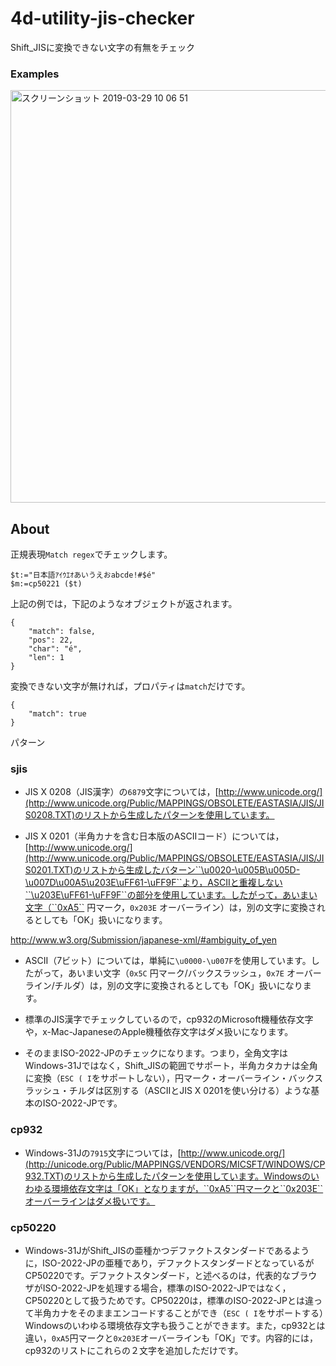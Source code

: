 # 4d-utility-jis-checker
Shift_JISに変換できない文字の有無をチェック

### Examples

<img width="660" alt="スクリーンショット 2019-03-29 10 06 51" src="https://user-images.githubusercontent.com/1725068/55202443-ca60c180-520a-11e9-92f7-d0cb60ce0bc8.png">

## About

正規表現``Match regex``でチェックします。 

```
$t:="日本語ｱｲｳｴｵあいうえおabcde!#$é"
$m:=cp50221 ($t)
```

上記の例では，下記のようなオブジェクトが返されます。

```
{
	"match": false,
	"pos": 22,
	"char": "é",
	"len": 1
}
```

変換できない文字が無ければ，プロパティは``match``だけです。

```
{
	"match": true
}
```

パターン

### sjis

* JIS X 0208（JIS漢字）の``6879``文字については，[http://www.unicode.org/](http://www.unicode.org/Public/MAPPINGS/OBSOLETE/EASTASIA/JIS/JIS0208.TXT)のリストから生成したパターンを使用しています。

* JIS X 0201（半角カナを含む日本版のASCIIコード）については，[http://www.unicode.org/](http://www.unicode.org/Public/MAPPINGS/OBSOLETE/EASTASIA/JIS/JIS0201.TXT)のリストから生成したバターン``\u0020-\u005B\u005D-\u007D\u00A5\u203E\uFF61-\uFF9F``より，ASCIIと重複しない``\u203E\uFF61-\uFF9F``の部分を使用しています。したがって，あいまい文字（``0xA5`` 円マーク，``0x203E`` オーバーライン）は，別の文字に変換されるとしても「OK」扱いになります。

http://www.w3.org/Submission/japanese-xml/#ambiguity_of_yen

* ASCII（7ビット）については，単純に``\u0000-\u007F``を使用しています。したがって，あいまい文字（``0x5C`` 円マーク/バックスラッシュ，``0x7E`` オーバーライン/チルダ）は，別の文字に変換されるとしても「OK」扱いになります。

* 標準のJIS漢字でチェックしているので，cp932のMicrosoft機種依存文字や，x-Mac-JapaneseのApple機種依存文字はダメ扱いになります。

* そのままISO-2022-JPのチェックになります。つまり，全角文字はWindows-31Jではなく，Shift_JISの範囲でサポート，半角カタカナは全角に変換（``ESC ( I``をサポートしない），円マーク・オーバーライン・バックスラッシュ・チルダは区別する（ASCIIとJIS X 0201を使い分ける）ような基本のISO-2022-JPです。

### cp932

* Windows-31Jの``7915``文字については，[http://www.unicode.org/](http://unicode.org/Public/MAPPINGS/VENDORS/MICSFT/WINDOWS/CP932.TXT)のリストから生成したパターンを使用しています。Windowsのいわゆる環境依存文字は「OK」となりますが，``0xA5``円マークと``0x203E``オーバーラインはダメ扱いです。

### cp50220

* Windows-31JがShift_JISの亜種かつデファクトスタンダードであるように，ISO-2022-JPの亜種であり，デファクトスタンダードとなっているがCP50220です。デファクトスタンダード，と述べるのは，代表的なブラウザがISO-2022-JPを処理する場合，標準のISO-2022-JPではなく，CP50220として扱うためです。CP50220は，標準のISO-2022-JPとは違って半角カナをそのままエンコードすることができ（``ESC ( I``をサポートする）Windowsのいわゆる環境依存文字も扱うことができます。また，cp932とは違い，``0xA5``円マークと``0x203E``オーバーラインも「OK」です。内容的には，cp932のリストにこれらの２文字を追加しただけです。
